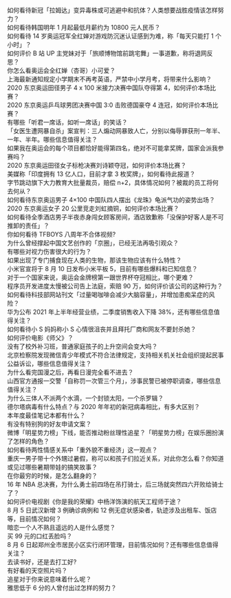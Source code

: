 如何看待新冠「拉姆达」变异毒株或可逃避中和抗体？人类想要战胜疫情该怎样努力？  
如何看待韩国明年 1 月起最低月薪约为 10800 元人民币？  
如何看待 14 岁奥运冠军全红婵对游戏防沉迷认证感到为难，称「每天只能打 1 个小时」？  
如何评价 B 站 UP 主党妹对于「旅顺博物馆前跳宅舞」一事道歉，称将退网反思？  
你怎么看奥运会全红婵（杏哥）小可爱？  
上海最新通知规定小学期末不再考英语，严禁中小学月考，将带来什么影响？  
2020 东京奥运田径男子 4 x 100 米接力决赛中国队夺得第 4，如何评价本场比赛？  
2020 东京奥运乒乓球男团决赛中国 3:0 击败德国豪夺 4 连冠，如何评价本场比赛？  
有哪些「听君一席话，如听一席话」的笑话？  
「女医生遭网暴自杀」案宣判：三人煽动网暴致人亡，分别以侮辱罪获刑一年半、一年、半年。哪些信息值得关注？  
如果我在奥运会的每个项目都恰好能得第四名，绝对不可能拿奖牌，国家会派我参赛吗？  
2020 东京奥运田径女子标枪决赛刘诗颖夺冠，如何评价本场比赛？  
美媒称「印度拥有 13 亿人口，目前才拿 3 枚奖牌」，如何看待此报道？  
字节跳动旗下大力教育大批量裁员，赔偿 n+2，具体情况如何？被裁的员工将何去何从？  
如何看待东京奥运男子 4×100 中国队四人摆出《龙珠》龟派气功的姿势出场？  
2020 东京奥运女子 20 公里竞走刘虹摘铜，如何评价本场比赛？  
如何看待全季酒店男子半夜赤身闯女顾客房间，酒店致歉称「没保护好客人是不可推卸的责任」？  
你如何看待 TFBOYS 八周年不合体视频?  
为什么曾经撑起中国文艺创作的「京圈」，已经无法再吸引观众？  
有哪些对视力伤害很大的行为？  
如果出现了专门捕食现在人类的生物，那该生物应该有什么特性？  
小米官宣将于 8 月 10 日发布小米平板 5，目前有哪些爆料和已知信息？  
对于一个国家来说，奥运会金牌榜第一跟世界杯夺冠相比，哪个更难？  
程序员开发进度太慢被公司告上法庭，索赔 90 万，如何评价该公司的这种行为？  
如何看待科技部网站刊文「过量喝咖啡会减少大脑容量」，并增加患痴呆症的风险？  
华为公布 2021 年上半年经营业绩，二季度销售收入下降 38%，还有哪些信息值得关注？  
如何看待小 S 妈妈称小 S 心情很沮丧并且拜托厂商和网友不要封杀她？  
如何评价电影《师父》？  
没有了校外补习班，普通家庭孩子的上升空间会变大吗？  
北京检察院发现微信青少年模式不符合法律规定，支持相关机关社会组织提起民事公益诉讼，哪些信息值得关注？  
为什么看完国漫之后，再看日漫完全看不进去？  
山西官方通报一交警「自称罚一次管三个月」，涉事民警已被停职调查，哪些信息值得关注？  
为什么三体人不派两个水滴，一个封锁太阳，一个杀罗辑？  
德尔塔病毒有什么特点？与 2020 年年初的新冠病毒相比，有多大区别？  
本年度最佳笔记本都有什么？  
有没有特别狗的好友申请文案？  
微博「明星势力榜」下线，能否推动粉丝理性追星？「明星势力榜」在娱乐圈扮演了怎样的角色？  
如何看待两性情感关系中「重外貌不重经济」这一观点？  
重庆一男子带十个外甥过暑假，称可以和孩子们拉近关系，对此你怎么看？你知道或见过哪些暑期带娃的搞笑故事？  
在你最穷的时候，是怎么翻身的？  
16 年 NBA 总决赛，为什么勇士前四场在吊打骑士，后三场就突然四六开败给骑士了？  
如何评价电视剧《你是我的荣耀》中杨洋饰演的航天工程师于途？  
8 月 5 日武汉新增 3 例确诊病例和 12 例无症状感染者，轨迹涉及出租车、饭店等，目前情况如何？  
暗恋一个人不熟且遥远的人是什么感觉？  
买 99 元的口红丢脸吗？  
8 月 6 日起郑州全市居民小区实行闭环管理，目前情况如何？还有哪些信息值得关注？  
去读书好，还是去打工好?  
有好看的天空照片吗？  
追星对于你来说意味着什么呢？  
雅思低于 6 分的人曾付出过怎样的努力？  
